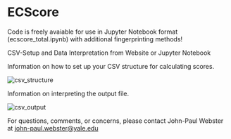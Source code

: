 # ECScore
Code is freely avaiable for use in Jupyter Notebook format (ecscore_total.ipynb) with additional fingerprinting methods!

CSV-Setup and Data Interpretation from Website or Jupyter Notebook

Information on how to set up your CSV structure for calculating scores.

![csv_structure](https://github.com/user-attachments/assets/95f697da-a8b3-48e0-92ce-126f26a1240f)

Information on interpreting the output file.

![csv_output](https://github.com/user-attachments/assets/fcdb14a3-697a-4acb-800d-83d0a3c1f610)

For questions, comments, or concerns, please contact John-Paul Webster at john-paul.webster@yale.edu
